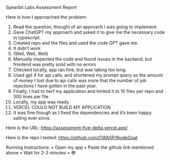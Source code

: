 Spearbit Labs Assessment Report

Here is how I approached the problem:

1. Read the question, thought of an approach I was going to implement.
2. Gave ChatGPT my approach and asked it to give me the necessary code in typescript.
3. Created repo and the files and used the code GPT gave me.
4. It didn’t work
5. (Well, Well, Well)
6. Manually inspected the code and found issues in the backend, but frontend was pretty solid with no errors
7. Checked locally, app ran fine, but was taking too long.
8. Used gpt 4 for api calls, and shortened my prompt query as the amount of money I lost due to api calls was more that the number of job rejections I have gotten in the past year.
9. Finally, I had to nerf my application and limited it to 10 files per repo and 300 lines per file
10. Locally, my app was ready
11. VERCEL COULD NOT BUILD MY APPLICATION
12. It was fine though as I fixed the dependencies and it’s been happy sailing ever since.

Here is the URL: https://assessment-five-delta.vercel.app/

Here is the repo I tested: https://github.com/OWASP/NodeGoat

Running Instructions:
•	Open my app
•	Paste the github link mentioned above
•	Wait for 2-3 minutes
•	😎
